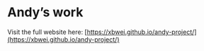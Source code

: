 # Andy’s work
Visit the full website here: [https://xbwei.github.io/andy-project/](https://xbwei.github.io/andy-project/)
